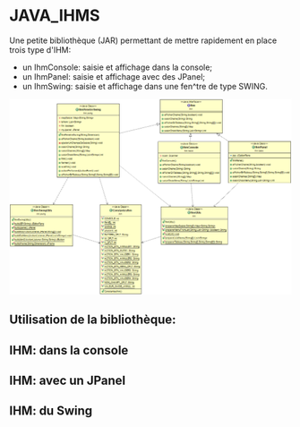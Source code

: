 # JAVA_IHMS

Une petite bibliothèque (JAR) permettant de mettre rapidement en place trois type d'IHM:
- un IhmConsole: saisie et affichage dans la console;
- un IhmPanel: saisie et affichage avec des JPanel;
- un IhmSwing: saisie et affichage dans une fen^tre de type SWING.

![DCLA](./DCLA_IHM.png)
## Utilisation de la bibliothèque: 


## IHM: dans la console

## IHM: avec un JPanel

## IHM: du Swing

